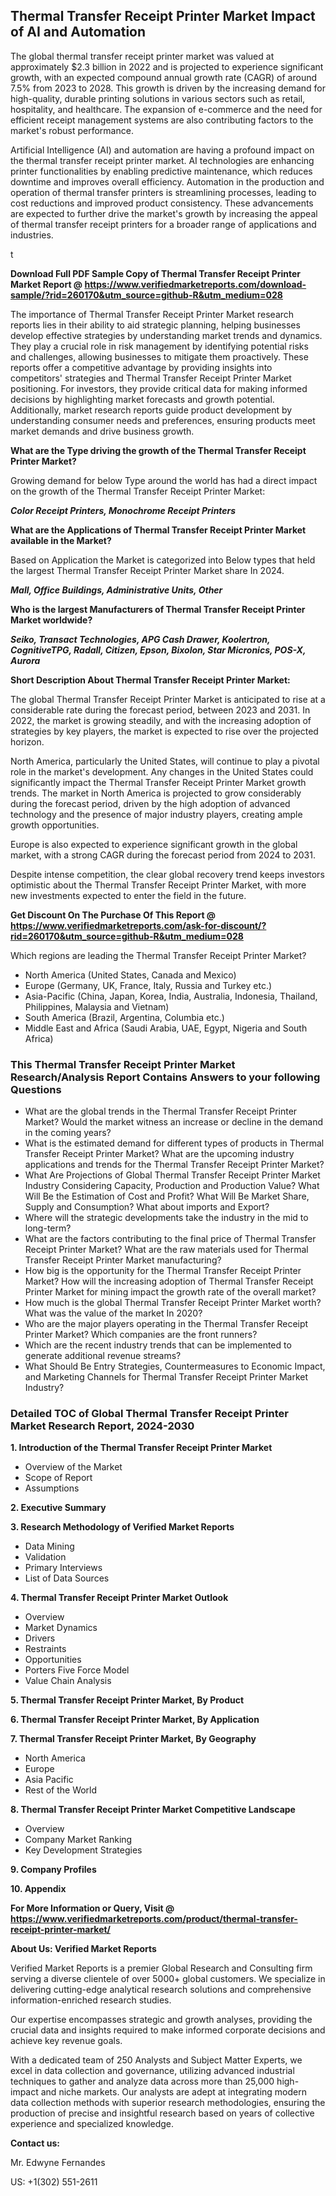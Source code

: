 <h2>Thermal Transfer Receipt Printer Market Impact of AI and Automation</h2><p>The global thermal transfer receipt printer market was valued at approximately $2.3 billion in 2022 and is projected to experience significant growth, with an expected compound annual growth rate (CAGR) of around 7.5% from 2023 to 2028. This growth is driven by the increasing demand for high-quality, durable printing solutions in various sectors such as retail, hospitality, and healthcare. The expansion of e-commerce and the need for efficient receipt management systems are also contributing factors to the market's robust performance.</p><p>Artificial Intelligence (AI) and automation are having a profound impact on the thermal transfer receipt printer market. AI technologies are enhancing printer functionalities by enabling predictive maintenance, which reduces downtime and improves overall efficiency. Automation in the production and operation of thermal transfer printers is streamlining processes, leading to cost reductions and improved product consistency. These advancements are expected to further drive the market's growth by increasing the appeal of thermal transfer receipt printers for a broader range of applications and industries.</p>t</p><p id="" class=""><strong>Download Full PDF Sample Copy of Thermal Transfer Receipt Printer Market Report @ <a href="https://www.verifiedmarketreports.com/download-sample/?rid=260170&utm_source=github-R&utm_medium=028" target="_blank">https://www.verifiedmarketreports.com/download-sample/?rid=260170&utm_source=github-R&utm_medium=028</a></strong></p><p>The importance of&nbsp;Thermal Transfer Receipt Printer Market research reports lies in their ability to aid strategic planning, helping businesses develop effective strategies by understanding market trends and dynamics. They play a crucial role in risk management by identifying potential risks and challenges, allowing businesses to mitigate them proactively. These reports offer a competitive advantage by providing insights into competitors' strategies and Thermal Transfer Receipt Printer Market positioning. For investors, they provide critical data for making informed decisions by highlighting market forecasts and growth potential. Additionally, market research reports guide product development by understanding consumer needs and preferences, ensuring products meet market demands and drive business growth.</p><p><strong>What are the&nbsp;Type driving the growth of the Thermal Transfer Receipt Printer Market?</strong></p><p id="" class="">Growing demand for below Type around the world has had a direct impact on the growth of the Thermal Transfer Receipt Printer Market:</p><em><strong>Color Receipt Printers, Monochrome Receipt Printers</strong></em></p><strong>What are the&nbsp;Applications&nbsp;of Thermal Transfer Receipt Printer Market available in the Market?</strong></p><p id="" class="">Based on Application the Market is categorized into Below types that held the largest Thermal Transfer Receipt Printer Market share In 2024.</p><em><strong>Mall, Office Buildings, Administrative Units, Other</strong></em></p><strong>Who is the largest Manufacturers of Thermal Transfer Receipt Printer Market worldwide?</strong></p><p><em><strong>Seiko, Transact Technologies, APG Cash Drawer, Koolertron, CognitiveTPG, Radall, Citizen, Epson, Bixolon, Star Micronics, POS-X, Aurora</strong></em></p><p id="" class=""><strong>Short Description About Thermal Transfer Receipt Printer Market:</strong></p><p>The global Thermal Transfer Receipt Printer Market is anticipated to rise at a considerable rate during the forecast period, between 2023 and 2031. In 2022, the market is growing steadily, and with the increasing adoption of strategies by key players, the market is expected to rise over the projected horizon.</p><p>North America, particularly the United States, will continue to play a pivotal role in the market's development. Any changes in the United States could significantly impact the Thermal Transfer Receipt Printer Market growth trends. The market in North America is projected to grow considerably during the forecast period, driven by the high adoption of advanced technology and the presence of major industry players, creating ample growth opportunities.</p><p>Europe is also expected to experience significant growth in the global market, with a strong CAGR during the forecast period from 2024 to 2031.</p><p>Despite intense competition, the clear global recovery trend keeps investors optimistic about the Thermal Transfer Receipt Printer Market, with more new investments expected to enter the field in the future.</p><p id="" class=""><strong>Get Discount On The Purchase Of This Report @ <a href="https://www.verifiedmarketreports.com/ask-for-discount/?rid=260170&utm_source=github-R&utm_medium=028" target="_blank">https://www.verifiedmarketreports.com/ask-for-discount/?rid=260170&utm_source=github-R&utm_medium=028</a></strong></p>Which regions are leading the Thermal Transfer Receipt Printer Market?</p><ul><li>North America (United States, Canada and Mexico)</li><li>Europe (Germany, UK, France, Italy, Russia and Turkey etc.)</li><li>Asia-Pacific (China, Japan, Korea, India, Australia, Indonesia, Thailand, Philippines, Malaysia and Vietnam)</li><li>South America (Brazil, Argentina, Columbia etc.)</li><li>Middle East and Africa (Saudi Arabia, UAE, Egypt, Nigeria and South Africa)</li></ul><h3 id="" class="">This Thermal Transfer Receipt Printer Market Research/Analysis Report Contains Answers to your following Questions</h3><ul><li>What are the global trends in the Thermal Transfer Receipt Printer Market? Would the market witness an increase or decline in the demand in the coming years?</li><li>What is the estimated demand for different types of products in Thermal Transfer Receipt Printer Market? What are the upcoming industry applications and trends for the Thermal Transfer Receipt Printer Market?</li><li>What Are Projections of Global Thermal Transfer Receipt Printer Market Industry Considering Capacity, Production and Production Value? What Will Be the Estimation of Cost and Profit? What Will Be Market Share, Supply and Consumption? What about imports and Export?</li><li>Where will the strategic developments take the industry in the mid to long-term?</li><li>What are the factors contributing to the final price of Thermal Transfer Receipt Printer Market? What are the raw materials used for Thermal Transfer Receipt Printer Market manufacturing?</li><li>How big is the opportunity for the Thermal Transfer Receipt Printer Market? How will the increasing adoption of Thermal Transfer Receipt Printer Market for mining impact the growth rate of the overall market?</li><li>How much is the global Thermal Transfer Receipt Printer Market worth? What was the value of the market In 2020?</li><li>Who are the major players operating in the Thermal Transfer Receipt Printer Market? Which companies are the front runners?</li><li>Which are the recent industry trends that can be implemented to generate additional revenue streams?</li><li>What Should Be Entry Strategies, Countermeasures to Economic Impact, and Marketing Channels for Thermal Transfer Receipt Printer Market Industry?</li></ul><h3 id="" class="">Detailed TOC of Global Thermal Transfer Receipt Printer Market Research Report, 2024-2030</h3><p id="" class=""><strong>1. Introduction of the Thermal Transfer Receipt Printer Market</strong></p><ul><li>Overview of the Market</li><li>Scope of Report</li><li>Assumptions</li></ul><p id="" class=""><strong>2. Executive Summary</strong></p><p id="" class=""><strong>3. Research Methodology of Verified Market Reports</strong></p><ul><li>Data Mining</li><li>Validation</li><li>Primary Interviews</li><li>List of Data Sources</li></ul><p id="" class=""><strong>4. Thermal Transfer Receipt Printer Market Outlook</strong></p><ul><li>Overview</li><li>Market Dynamics</li><li>Drivers</li><li>Restraints</li><li>Opportunities</li><li>Porters Five Force Model</li><li>Value Chain Analysis</li></ul><p id="" class=""><strong>5. Thermal Transfer Receipt Printer Market, By Product</strong></p><p id="" class=""><strong>6. Thermal Transfer Receipt Printer Market, By Application</strong></p><p id="" class=""><strong>7. Thermal Transfer Receipt Printer Market, By Geography</strong></p><ul><li>North America</li><li>Europe</li><li>Asia Pacific</li><li>Rest of the World</li></ul><p id="" class=""><strong>8. Thermal Transfer Receipt Printer Market Competitive Landscape</strong></p><ul><li>Overview</li><li>Company Market Ranking</li><li>Key Development Strategies</li></ul><p id="" class=""><strong>9. Company Profiles</strong></p><p id="" class=""><strong>10. Appendix</strong></p><p id="" class=""><strong>For More Information or Query, Visit @ <a href="https://www.verifiedmarketreports.com/product/thermal-transfer-receipt-printer-market/" target="_blank">https://www.verifiedmarketreports.com/product/thermal-transfer-receipt-printer-market/</a></strong></p><p id="" class=""><strong>About Us: Verified Market Reports</strong></p><p id="" class="">Verified Market Reports is a premier Global Research and Consulting firm serving a diverse clientele of over 5000+ global customers. We specialize in delivering cutting-edge analytical research solutions and comprehensive information-enriched research studies.</p><p id="" class="">Our expertise encompasses strategic and growth analyses, providing the crucial data and insights required to make informed corporate decisions and achieve key revenue goals.</p><p id="" class="">With a dedicated team of 250 Analysts and Subject Matter Experts, we excel in data collection and governance, utilizing advanced industrial techniques to gather and analyze data across more than 25,000 high-impact and niche markets. Our analysts are adept at integrating modern data collection methods with superior research methodologies, ensuring the production of precise and insightful research based on years of collective experience and specialized knowledge.</p><p id="" class=""><strong>Contact us:</strong></p><p id="" class="">Mr. Edwyne Fernandes</p><p id="" class="">US: +1(302) 551-2611</p>